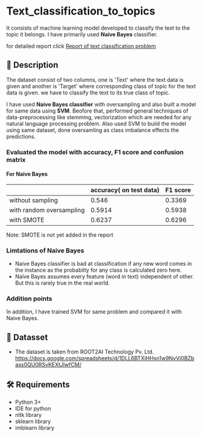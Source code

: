 # Text_classification_to_topics
It consists of machine learning model developed to classify the text to the topic it belongs. I have primarily used **Naive Bayes** classifier.  

for detailed report click [Report of text classification problem](https://github.com/Tanmay-jam/Text_classification_to_topics/blob/main/Report%20Text%20classification_ROOT2AI.docx)

## 📄 Description

The dataset consist of two columns, one is 'Text' where the text data is given and another is 'Target' where corresponding class of topic for the text data is given. we have to classify the text to its true class of topic.

I have used **Naive Bayes classifier** with oversampling and also built a model for same data using **SVM**. Beofore that, performed general techniques of data-preprocessing like stemming, vectorization which are needed for any natural language processing problem. Also used SVM to build the model using same dataset, done oversamling as class imbalance effects the predictions.

### Evaluated the model with accuracy, F1 score and confusion matrix
#### For Naive Bayes
|                              | accuracy( on test data) | F1 score      |
| ---------------------------- | ----------------------- | ------------- |
| without sampling             |         0.546           |     0.3369    |
| with random oversampling     |         0.5914          |     0.5938    |
| with SMOTE                   |         0.6237          |     0.6296    |

Note: SMOTE is not yet added in the report

### Limtations of Naive Bayes

- Naive Bayes classifier is bad at classification if any new word comes in the instance as the probabilty for any class is calculated zero here.
- Naïve Bayes assumes every feature (word in text) independent of other. But this is rarely true in the real world.

### Addition points
In addition, I have trained SVM for same problem and compared it with Naive Bayes.

## 💾 Datasset

- The dataset is taken from ROOT2AI Technology Pv. Ltd. 
https://docs.google.com/spreadsheets/d/1DLL6BTXiHHsn1w9NvVi0BZbass0QU0RSvKEXtJlwfCM/


## 🛠️ Requirements

- Python 3+
- IDE for python
- nltk library
- sklearn library
- imblearn library

